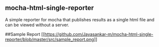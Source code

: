 ## mocha-html-single-reporter

A simple reporter for mocha that publishes results as a single html file and can be viewed without a server.

##Sample Report
[[https://github.com/Jayasankar-m/mocha-html-single-reporter/blob/master/src/sample_report.png]]


